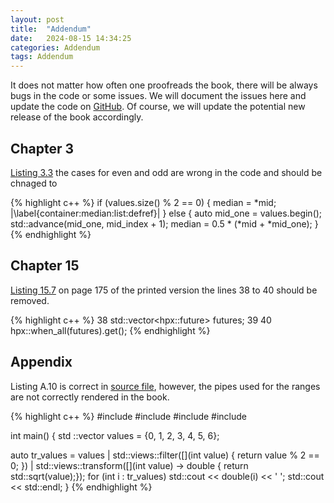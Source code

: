 ```yaml
---
layout: post
title:  "Addendum"
date:   2024-08-15 14:34:25
categories: Addendum
tags: Addendum
---
```


It does not matter how often one proofreads the book, there will be always bugs in the code or some issues. We will document the issues here and update the code on [GitHub](https://github.com/ModernCPPBook/Examples). Of course, we will update the potential new release of the book accordingly. 

## Chapter 3

[Listing 3.3](https://github.com/ModernCPPBook/Examples/blob/main/notebooks/Chapter_3.ipynb) the cases for even and odd are wrong in the code and should be chnaged to

{% highlight c++ %}
if (values.size() % 2 == 0) {
  median = *mid; |\label{container:median:list:defref}|
}  else {
  auto mid_one = values.begin();
  std::advance(mid_one, mid_index + 1);
  median = 0.5 * (*mid + *mid_one);
} 
{% endhighlight %}

## Chapter 15

[Listing 15.7](https://github.com/ModernCPPBook/Examples/blob/main/cpp/Chapter_15/Listing_15_7.cpp) on page 175 of the printed version the lines 38 to 40 should be removed. 

{% highlight c++ %}
38 std::vector<hpx::future<void>> futures;
39 
40 hpx::when_all(futures).get();
{% endhighlight %}

## Appendix

Listing A.10 is correct in [source file](https://github.com/ModernCPPBook/Examples/blob/main/cpp/Chapter_20/Listing_20_10.cpp), however, the pipes used for the ranges are not correctly rendered in the book.

{% highlight c++ %}
#include <cmath>
#include <iostream>
#include <ranges>
#include <vector>

int main() {
  std ::vector<int> values = {0, 1, 2, 3, 4, 5, 6};

  auto tr_values = values
    |  std::views::filter([](int value) { return value % 2 == 0; }) 
    |  std::views::transform([](int value) -> double { return std::sqrt(value);});
  for (int i : tr_values)
      std::cout << double(i) << ' ';
  std::cout << std::endl;
}
{% endhighlight %}








